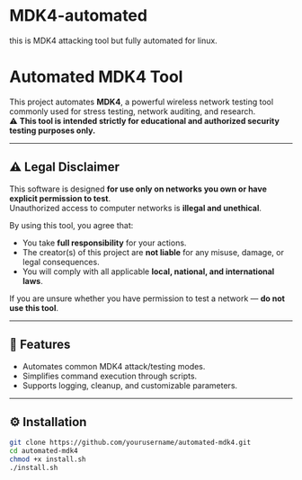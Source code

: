 # MDK4-automated
this is MDK4 attacking tool but fully automated for linux.
# Automated MDK4 Tool

This project automates **MDK4**, a powerful wireless network testing tool commonly used for stress testing, network auditing, and research.  
⚠️ **This tool is intended strictly for educational and authorized security testing purposes only.**

---

## ⚠️ Legal Disclaimer

This software is designed **for use only on networks you own or have explicit permission to test**.  
Unauthorized access to computer networks is **illegal and unethical**.

By using this tool, you agree that:
- You take **full responsibility** for your actions.
- The creator(s) of this project are **not liable** for any misuse, damage, or legal consequences.
- You will comply with all applicable **local, national, and international laws**.

If you are unsure whether you have permission to test a network — **do not use this tool**.

---

## 🧩 Features
- Automates common MDK4 attack/testing modes.
- Simplifies command execution through scripts.
- Supports logging, cleanup, and customizable parameters.

---

## ⚙️ Installation

```bash
git clone https://github.com/yourusername/automated-mdk4.git
cd automated-mdk4
chmod +x install.sh
./install.sh
